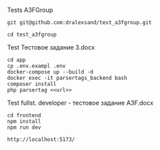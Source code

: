 Tests A3FGroup

```
git git@github.com:dralexsand/test_a3fgroup.git

cd test_a3fgroup
```
Test Тестовое задание 3.docx
```
cd app
cp .env.exampl .env
docker-compose up --build -d
docker exec -it parsertags_backend bash
composer install
php parsertag <<url>>

```
Test fullst. developer - тестовое задание A3F.docx
```
cd frontend
npm install
npm run dev

http://localhost:5173/
```

